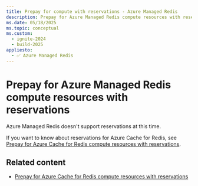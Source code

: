 ```yaml
---
title: Prepay for compute with reservations - Azure Managed Redis
description: Prepay for Azure Managed Redis compute resources with reservations
ms.date: 05/18/2025
ms.topic: conceptual
ms.custom:
  - ignite-2024
  - build-2025
appliesto:
  - ✅ Azure Managed Redis
---
```


# Prepay for Azure Managed Redis compute resources with reservations

Azure Managed Redis doesn't support reservations at this time.

If you want to know about reservations for Azure Cache for Redis, see [Prepay for Azure Cache for Redis compute resources with reservations](/azure/azure-cache-for-redis/cache-reserved-pricing).

## Related content

- [Prepay for Azure Cache for Redis compute resources with reservations](/azure/azure-cache-for-redis/cache-reserved-pricing)

